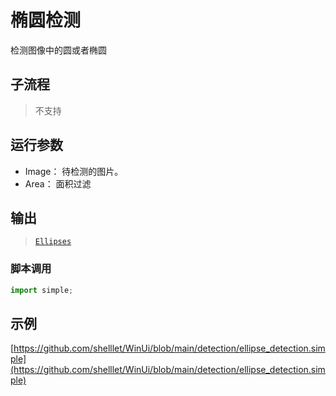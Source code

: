 # 椭圆检测 
检测图像中的圆或者椭圆

## 子流程
> 不支持



## 运行参数


* Image： 待检测的图片。
* Area： 面积过滤

## 输出 

> [`Ellipses`](../../types/Ellipse.md)


### 脚本调用

```python
import simple;


```

## 示例

[https://github.com/shelllet/WinUi/blob/main/detection/ellipse_detection.simple](https://github.com/shelllet/WinUi/blob/main/detection/ellipse_detection.simple)

